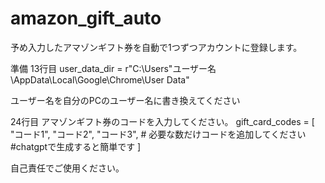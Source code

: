 # amazon_gift_auto
予め入力したアマゾンギフト券を自動で1つずつアカウントに登録します。

準備
13行目
user_data_dir = r"C:\Users\"ユーザー名\AppData\Local\Google\Chrome\User Data"

ユーザー名を自分のPCのユーザー名に書き換えてください

24行目
アマゾンギフト券のコードを入力してください。
gift_card_codes = [
    "コード1",
    "コード2",
    "コード3",
    # 必要な数だけコードを追加してください
    #chatgptで生成すると簡単です
]

自己責任でご使用ください。
